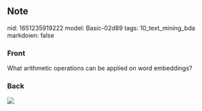 ## Note
nid: 1651235919222
model: Basic-02d89
tags: 10_text_mining_bda
markdown: false

### Front
What arithmetic operations can be applied on word embeddings?

### Back
<img src="paste-0b80ee0fa91d6fd579e4c50f809ad02d9ad169e8.jpg">
